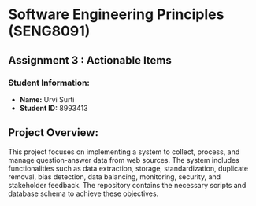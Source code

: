 # Software Engineering Principles (SENG8091)

## Assignment 3 : Actionable Items

### Student Information:
- **Name:** Urvi Surti  
- **Student ID:** 8993413  

## Project Overview:
This project focuses on implementing a system to collect, process, and manage question-answer data from web sources. The system includes functionalities such as data extraction, storage, standardization, duplicate removal, bias detection, data balancing, monitoring, security, and stakeholder feedback. The repository contains the necessary scripts and database schema to achieve these objectives.
